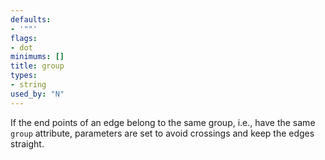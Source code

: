 ```yaml
---
defaults:
- '""'
flags:
- dot
minimums: []
title: group
types:
- string
used_by: "N"
---
```

If the end points of an edge belong to the same group, i.e., have the
same `group` attribute, parameters are set to avoid crossings and keep
the edges straight.
